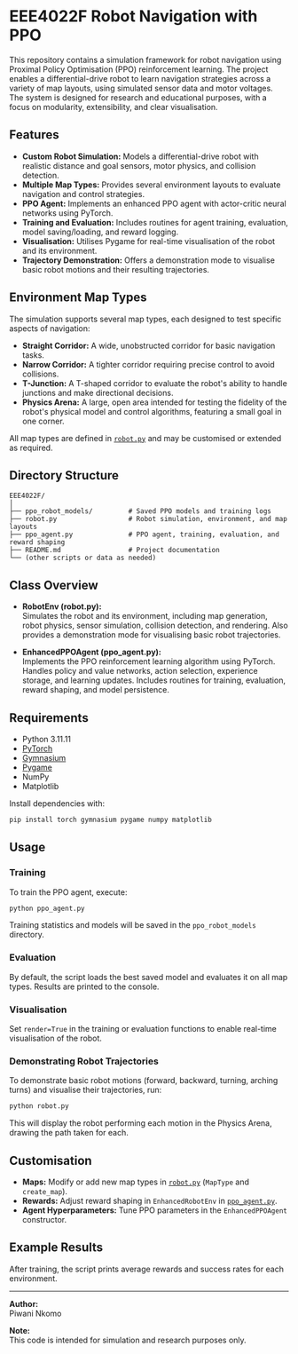 # EEE4022F Robot Navigation with PPO

This repository contains a simulation framework for robot navigation using Proximal Policy Optimisation (PPO) reinforcement learning. The project enables a differential-drive robot to learn navigation strategies across a variety of map layouts, using simulated sensor data and motor voltages. The system is designed for research and educational purposes, with a focus on modularity, extensibility, and clear visualisation.

## Features

- **Custom Robot Simulation:** Models a differential-drive robot with realistic distance and goal sensors, motor physics, and collision detection.
- **Multiple Map Types:** Provides several environment layouts to evaluate navigation and control strategies.
- **PPO Agent:** Implements an enhanced PPO agent with actor-critic neural networks using PyTorch.
- **Training and Evaluation:** Includes routines for agent training, evaluation, model saving/loading, and reward logging.
- **Visualisation:** Utilises Pygame for real-time visualisation of the robot and its environment.
- **Trajectory Demonstration:** Offers a demonstration mode to visualise basic robot motions and their resulting trajectories.

## Environment Map Types

The simulation supports several map types, each designed to test specific aspects of navigation:

- **Straight Corridor:** A wide, unobstructed corridor for basic navigation tasks.
- **Narrow Corridor:** A tighter corridor requiring precise control to avoid collisions.
- **T-Junction:** A T-shaped corridor to evaluate the robot's ability to handle junctions and make directional decisions.
- **Physics Arena:** A large, open area intended for testing the fidelity of the robot's physical model and control algorithms, featuring a small goal in one corner.

All map types are defined in [`robot.py`](robot.py) and may be customised or extended as required.

## Directory Structure

```
EEE4022F/
│
├── ppo_robot_models/         # Saved PPO models and training logs
├── robot.py                  # Robot simulation, environment, and map layouts
├── ppo_agent.py              # PPO agent, training, evaluation, and reward shaping
├── README.md                 # Project documentation
└── (other scripts or data as needed)
```

## Class Overview

- **RobotEnv (robot.py):**  
  Simulates the robot and its environment, including map generation, robot physics, sensor simulation, collision detection, and rendering. Also provides a demonstration mode for visualising basic robot trajectories.

- **EnhancedPPOAgent (ppo_agent.py):**  
  Implements the PPO reinforcement learning algorithm using PyTorch. Handles policy and value networks, action selection, experience storage, and learning updates. Includes routines for training, evaluation, reward shaping, and model persistence.

## Requirements

- Python 3.11.11
- [PyTorch](https://pytorch.org/)
- [Gymnasium](https://gymnasium.farama.org/)
- [Pygame](https://www.pygame.org/)
- NumPy
- Matplotlib

Install dependencies with:

```sh
pip install torch gymnasium pygame numpy matplotlib
```

## Usage

### Training

To train the PPO agent, execute:

```sh
python ppo_agent.py
```

Training statistics and models will be saved in the `ppo_robot_models` directory.

### Evaluation

By default, the script loads the best saved model and evaluates it on all map types. Results are printed to the console.

### Visualisation

Set `render=True` in the training or evaluation functions to enable real-time visualisation of the robot.

### Demonstrating Robot Trajectories

To demonstrate basic robot motions (forward, backward, turning, arching turns) and visualise their trajectories, run:

```sh
python robot.py
```

This will display the robot performing each motion in the Physics Arena, drawing the path taken for each.

## Customisation

- **Maps:** Modify or add new map types in [`robot.py`](robot.py) (`MapType` and `create_map`).
- **Rewards:** Adjust reward shaping in `EnhancedRobotEnv` in [`ppo_agent.py`](ppo_agent.py).
- **Agent Hyperparameters:** Tune PPO parameters in the `EnhancedPPOAgent` constructor.

## Example Results

After training, the script prints average rewards and success rates for each environment.

---

**Author:**  
Piwani Nkomo

**Note:**  
This code is intended for simulation and research purposes only.